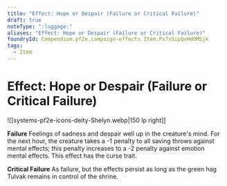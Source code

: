 ```yaml
---
title: "Effect: Hope or Despair (Failure or Critical Failure)"
draft: true
noteType: ":luggage:"
aliases: "Effect: Hope or Despair (Failure or Critical Failure)"
foundryId: Compendium.pf2e.campaign-effects.Item.Px7sSipQxHdOMSjk
tags:
  - Item
---
```


# Effect: Hope or Despair (Failure or Critical Failure)
![[systems-pf2e-icons-deity-Shelyn.webp|150 lp right]]

**Failure** Feelings of sadness and despair well up in the creature's mind. For the next hour, the creature takes a -1 penalty to all saving throws against mental effects; this penalty increases to a -2 penalty against emotion mental effects. This effect has the curse trait.

**Critical Failure** As failure, but the effects persist as long as the green hag Tulvak remains in control of the shrine.
